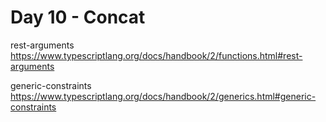 # Day 10 - Concat

rest-arguments https://www.typescriptlang.org/docs/handbook/2/functions.html#rest-arguments

generic-constraints https://www.typescriptlang.org/docs/handbook/2/generics.html#generic-constraints
